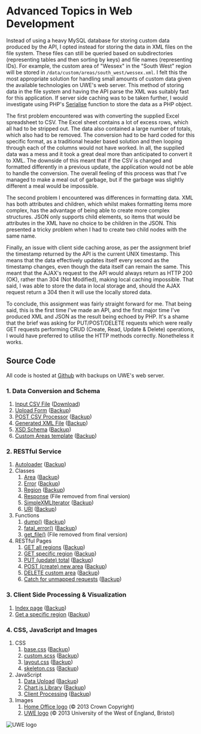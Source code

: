 # Advanced Topics in Web Development

Instead of using a heavy MySQL database for storing custom data produced by the API, I opted instead for storing the data in XML files on the file system. These files can still be queried based on subdirectories (representing tables and then sorting by keys) and file names (representing IDs). For example, the custom area of "Wessex" in the "South West" region will be stored in `/data/custom/areas/south_west/wessex.xml`. I felt this the most appropriate solution for handling small amounts of custom data given the available technologies on UWE's web server. This method of storing data in the file system and having the API parse the XML was suitably fast for this application. If server side caching was to be taken further, I would investigate using PHP's [Serialise](http://www.php.net/manual/en/function.serialize.php) function to store the data as a PHP object. 

The first problem encountered was with converting the supplied Excel spreadsheet to CSV. The Excel sheet contains a lot of excess rows, which all had to be stripped out. The data also contained a large number of totals, which also had to be removed. The conversion had to be hard coded for this specific format, as a traditional header based solution and then looping through each of the columns would not have worked. In all, the supplied data was a mess and it took a great deal more than anticipated to convert it to XML. The downside of this meant that if the CSV is changed and formatted differently in a previous update, the application would not be able to handle the conversion. The overall feeling of this process was that I've managed to make a meal out of garbage, but if the garbage was slightly different a meal would be impossible.

The second problem I encountered was differences in formatting data. XML has both attributes and children, which whilst makes formatting items more complex, has the advantage of being able to create more complex structures. JSON only supports child elements, so items that would be attributes in the XML have no choice to be children in the JSON. This presented a tricky problem when I had to create two child nodes with the same name. 

Finally, an issue with client side caching arose, as per the assignment brief the timestamp returned by the API is the current UNIX timestamp. This means that the data effectively updates itself every second as the timestamp changes, even though the data itself can remain the same. This meant that the AJAX's request to the API would always return as HTTP 200 (OK), rather than 304 (Not Modified), making local caching impossible. That said, I was able to store the data in local storage and, should the AJAX request return a 304 then it will use the locally stored data.

To conclude, this assignment was fairly straight forward for me. That being said, this is the first time I've made an API, and the first major time I've produced XML and JSON as the result being echoed by PHP. It's a shame that the brief was asking for PUT/POST/DELETE requests which were really GET requests performing CRUD (Create, Read, Update & Delete) operations, I would have preferred to utilise the HTTP methods correctly. Nonetheless it works.


## Source Code

All code is hosted at [Github](https://github.com/benargo/atwd) with backups on UWE's web server.

### 1. Data Conversion and Schema
1. [Input CSV File](https://github.com/benargo/atwd/blob/master/data/recorded_crime.csv) ([Download](http://www.cems.uwe.ac.uk/~b2-argo/atwd/data/recorded_crime.csv))
2. [Upload Form](https://github.com/benargo/atwd/blob/master/data/upload.get.php) ([Backup](http://www.cems.uwe.ac.uk/~b2-argo/atwd/data/upload.get.phps))
3. [POST CSV Processor](https://github.com/benargo/atwd/blob/master/data/upload.post.php) ([Backup](http://www.cems.uwe.ac.uk/~b2-argo/atwd/data/upload.post.phps))
3. [Generated XML File](https://github.com/benargo/atwd/blob/master/data/recorded_crime.xml) ([Backup](http://www.cems.uwe.ac.uk/~b2-argo/atwd/data/recorded_crime.xml))
4. [XSD Schema](https://github.com/benargo/atwd/blob/master/data/recorded_crime.xsd) ([Backup](http://www.cems.uwe.ac.uk/~b2-argo/atwd/data/recorded_crime.xsd))
5. [Custom Areas template](https://github.com/benargo/atwd/blob/master/data/custom_areas.template.xml) ([Backup](http://www.cems.uwe.ac.uk/~b2-argo/atwd/data/custom_areas.template.xml))

### 2. RESTful Service
1. [Autoloader](https://github.com/benargo/atwd/blob/master/api/autoload.php) ([Backup](http://www.cems.uwe.ac.uk/~b2-argo/atwd/api/autoload.phps))
2. Classes
	1. [Area](https://github.com/benargo/atwd/blob/master/api/classes/area.php) ([Backup](http://www.cems.uwe.ac.uk/~b2-argo/atwd/api/classes/area.phps))
	2. [Error](https://github.com/benargo/atwd/blob/master/api/classes/error.php) ([Backup](http://www.cems.uwe.ac.uk/~b2-argo/atwd/api/classes/error.phps))	
	3. [Region](https://github.com/benargo/atwd/blob/master/api/classes/region.php) ([Backup](http://www.cems.uwe.ac.uk/~b2-argo/atwd/api/classes/region.phps))
	4. [Response](https://github.com/benargo/atwd/blob/1cc57d96595644c8633cdc87f2ad3b7f7d5a1570/api/classes/response.php) (File removed from final version)
	5. [SimpleXMLIterator](https://github.com/benargo/atwd/blob/master/api/classes/SimpleXMLIterator.php) ([Backup](http://www.cems.uwe.ac.uk/~b2-argo/atwd/api/classes/SimpleXMLIterator.phps))
	6. [URI](https://github.com/benargo/atwd/blob/master/api/classes/uri.php) ([Backup](http://www.cems.uwe.ac.uk/~b2-argo/atwd/api/classes/uri.phps))
3. Functions
	1. [dump()](https://github.com/benargo/atwd/blob/master/api/functions/dump.php) ([Backup](http://www.cems.uwe.ac.uk/~b2-argo/atwd/api/functions/dump.phps))
	2. [fatal_error()](https://github.com/benargo/atwd/blob/master/api/functions/fatal_error.php) ([Backup](http://www.cems.uwe.ac.uk/~b2-argo/atwd/api/functions/fatal_error.phps))
	3. [get_file()](https://github.com/benargo/atwd/blob/25b03e2e10ed4d59ebe7022c20335c10adc4dc4c/api/functions/get_file.php) (File removed from final version)
4. RESTful Pages
	1. [GET all regions](https://github.com/benargo/atwd/blob/master/api/getAll.php) ([Backup](http://www.cems.uwe.ac.uk/~b2-argo/atwd/api/getAll.phps))
	2. [GET specific region](https://github.com/benargo/atwd/blob/master/api/get.php) ([Backup](http://www.cems.uwe.ac.uk/~b2-argo/atwd/api/get.phps))
	3. [PUT (update) total](https://github.com/benargo/atwd/blob/master/api/put.php) ([Backup](http://www.cems.uwe.ac.uk/~b2-argo/atwd/api/put.phps))
	4. [POST (create) new area](https://github.com/benargo/atwd/blob/master/api/post.php) ([Backup](http://www.cems.uwe.ac.uk/~b2-argo/atwd/api/post.phps))
	5. [DELETE custom area](https://github.com/benargo/atwd/blob/master/api/delete.php) ([Backup](http://www.cems.uwe.ac.uk/~b2-argo/atwd/api/delete.phps))
	6. [Catch for unmapped requests](https://github.com/benargo/atwd/blob/master/api/catch_all.php) ([Backup](http://www.cems.uwe.ac.uk/~b2-argo/atwd/api/catch_all.phps))

### 3. Client Side Processing & Visualization
1. [Index page](https://github.com/benargo/atwd/blob/master/client/index.html) ([Backup](http://www.cems.uwe.ac.uk/~b2-argo/atwd/client/))
2. [Get a specific region](https://github.com/benargo/atwd/blob/master/client/get-region.html) ([Backup](http://www.cems.uwe.ac.uk/~b2-argo/atwd/client/get-region.html))

### 4. CSS, JavaScript and Images
1. CSS
	1. [base.css](https://github.com/benargo/atwd/blob/master/media/css/base.css) ([Backup](http://www.cems.uwe.ac.uk/~b2-argo/atwd/media/css/base.css))
	2. [custom.scss](https://github.com/benargo/atwd/blob/master/media/css/custom.scss) ([Backup](http://www.cems.uwe.ac.uk/~b2-argo/atwd/media/css/custom.scss))
	3. [layout.css](https://github.com/benargo/atwd/blob/master/media/css/layout.css) ([Backup](http://www.cems.uwe.ac.uk/~b2-argo/atwd/media/css/layout.css))
	4. [skeleton.css](https://github.com/benargo/atwd/blob/master/media/css/skeleton.css) ([Backup](http://www.cems.uwe.ac.uk/~b2-argo/atwd/media/css/skeleton.css))
2. JavaScript
	1. [Data Upload](https://github.com/benargo/atwd/blob/master/media/js/data-upload.js) ([Backup](http://www.cems.uwe.ac.uk/~b2-argo/atwd/media/js/data-upload.js))
	2. [Chart.js Library](https://github.com/benargo/atwd/blob/master/media/js/chart.js) ([Backup](www.cems.uwe.ac.uk/~b2-argo/atwd/media/js/chart.js))
	3. [Client Processing](https://github.com/benargo/atwd/blob/master/media/js/client.js) ([Backup](http://www.cems.uwe.ac.uk/~b2-argo/atwd/media/js/client.js))
3. Images
	1. [Home Office logo](http://www.cems.uwe.ac.uk/~b2-argo/atwd/media/images/home_office.75px.png) (&copy; 2013 Crown Copyright)
	2. [UWE logo](http://www.cems.uwe.ac.uk/~b2-argo/atwd/media/images/uwe.75px.png) (&copy; 2013 University of the West of England, Bristol)

![UWE logo](http://www.cems.uwe.ac.uk/~b2-argo/atwd/media/images/uwe.75px.png)